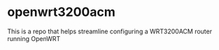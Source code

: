# openwrt3200acm
This is a repo that helps streamline configuring a WRT3200ACM router running OpenWRT
